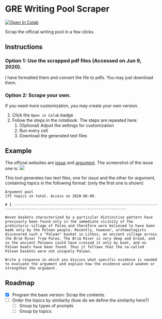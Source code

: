 # GRE Writing Pool Scraper

[![Open In Colab](https://colab.research.google.com/assets/colab-badge.svg)](https://colab.research.google.com/drive/1tSlVHUwtCfOktzJI--3hWnWs2JML7qXi?usp=sharing)

Scrap the official writing pool in a few clicks.

## Instructions
### Option 1: Use the scrapped pdf files (Accessed on Jun 9, 2020).
I have formatted them and convert the file to pdfs. You may just download them.

### Option 2: Scrape your own.
If you need more customization, you may create your own version.
1. Click the `Open in Colab` badge
2. Follow the steps in the notebook. The steps are repeated here:
    1. (Optional) Adjust the settings for customization
    2. Run every cell
    3. Download the generated text files


## Example
The official websites are [issue](https://www.ets.org/gre/revised_general/prepare/analytical_writing/issue/pool) and [argument](https://www.ets.org/gre/revised_general/prepare/analytical_writing/argument/pool). The screenshot of the issue one is:
![](https://i.imgur.com/iPMlEFX.png)

This tool generates two text files, one for *issue* and the other for *argument*, containing topics in the following format: (only the first one is shown)
```
Argument pool
175 topics in total. Access on 2020-06-09.

# 1 --------------------------------------------------------------------------------------------------------------------------

Woven baskets characterized by a particular distinctive pattern have previously been found only in the immediate vicinity of the prehistoric village of Palea and therefore were believed to have been made only by the Palean people. Recently, however, archaeologists discovered such a "Palean" basket in Lithos, an ancient village across the Brim River from Palea. The Brim River is very deep and broad, and so the ancient Paleans could have crossed it only by boat, and no Palean boats have been found. Thus it follows that the so-called Palean baskets were not uniquely Palean.

Write a response in which you discuss what specific evidence is needed to evaluate the argument and explain how the evidence would weaken or strengthen the argument.
```

## Roadmap
- [x] Program the base version: Scrap the contents.
- [ ] Order the topics by similarity (how do we define the similarity here?)
    - [ ] Group by types of prompts
    - [ ] Group by topics
